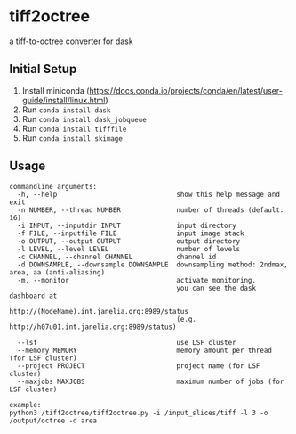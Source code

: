 # tiff2octree
a tiff-to-octree converter for dask

## Initial Setup
1. Install miniconda (https://docs.conda.io/projects/conda/en/latest/user-guide/install/linux.html)
2. Run ```conda install dask```
3. Run ```conda install dask_jobqueue```
4. Run ```conda install tifffile```
5. Run ```conda install skimage```

## Usage
```
commandline arguments:
  -h, --help                              show this help message and exit
  -n NUMBER, --thread NUMBER              number of threads (default: 16)
  -i INPUT, --inputdir INPUT              input directory
  -f FILE, --inputfile FILE               input image stack
  -o OUTPUT, --output OUTPUT              output directory
  -l LEVEL, --level LEVEL                 number of levels
  -c CHANNEL, --channel CHANNEL           channel id
  -d DOWNSAMPLE, --downsample DOWNSAMPLE  downsampling method: 2ndmax, area, aa (anti-aliasing)
  -m, --monitor                           activate monitoring. 
                                          you can see the dask dashboard at 
                                          http://(NodeName).int.janelia.org:8989/status
                                          (e.g. http://h07u01.int.janelia.org:8989/status)
  
  --lsf                                   use LSF cluster
  --memory MEMORY                         memory amount per thread (for LSF cluster)
  --project PROJECT                       project name (for LSF cluster)
  --maxjobs MAXJOBS                       maximum number of jobs (for LSF cluster)
  
example: 
python3 /tiff2octree/tiff2octree.py -i /input_slices/tiff -l 3 -o /output/octree -d area
```
